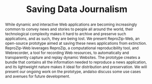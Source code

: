 ---
abstract: While dynamic and interactive Web applications are becoming increasingly
  common to convey news and stories to people all around the world, their technological
  complexity makes it hard to archive and preserve such applications, and as such,
  they are being lost. We present ReproZip-Web, an open-source prototype aimed at
  saving these news applications from extinction. ReproZip-Web leverages ReproZip,
  a computational reproducibility tool, and Webrecorder, a tool for recording Web
  resources, to automatically and transparently capture and replay dynamic Websites.
  The prototype creates a bundle that contains all the information needed to reproduce
  a news application, and its lightweight nature makes it ideal for distribution and
  preservation. We will present our ongoing work on the prototype, andalso discuss
  some use cases and avenues for future development.
creators:
- Hoffman, Brian
- Chirigati, Fernando
- Rampin, Rémi
- Steeves, Vicky
- Boss, Katherine
date: null
document_url: https://services.phaidra.univie.ac.at/api/object/o:1081743/download
grand_parent: iPRES
institutions: []
keywords: []
landing_page_url: https://phaidra.univie.ac.at/o:1081743
language: eng
layout: publication
license: CC BY 4.0 International
notes_url: null
parent: iPRES 2019
presentation_url: null
publication_type: paper
size: 246044
source_name: iPRES
title: 'Saving Data Journalism '
year: 2019
---